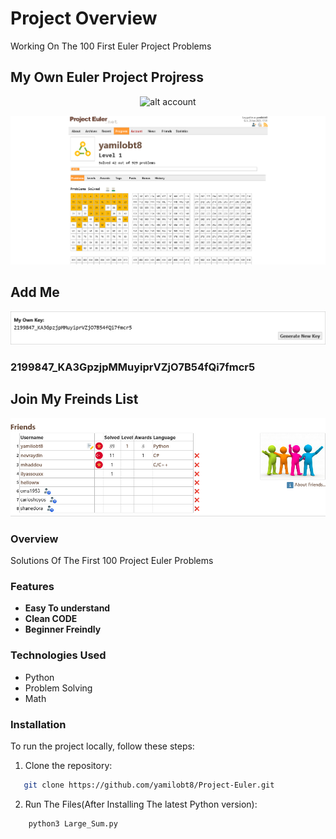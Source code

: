 # Project Overview

Working On The 100 First Euler Project Problems

## My Own Euler Project Projress

<p align="center">
    <img src="https://projecteuler.net/profile/yamilobt8.png" alt="alt account">
</p>

![alt progress](progress.png)

## Add Me

<p align="center">
    <img src="addme.png" alt="alt account">
</p>

### 2199847_KA3GpzjpMMuyiprVZjO7B54fQi7fmcr5

## Join My Freinds List

<p align="center">
    <img src="freinds.png" alt="alt account">
</p>

### Overview
Solutions Of The First 100 Project Euler Problems

### Features
- **Easy To understand**
- **Clean CODE**
- **Beginner Freindly**

### Technologies Used
- Python
- Problem Solving
- Math

### Installation
To run the project locally, follow these steps:
1. Clone the repository:  
```bash
   git clone https://github.com/yamilobt8/Project-Euler.git
```
2. Run The Files(After Installing The latest Python version):  
```bash
    python3 Large_Sum.py
```
